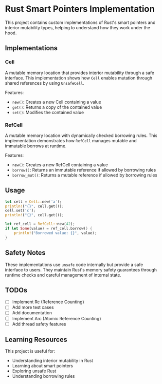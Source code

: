 # Rust Smart Pointers Implementation

This project contains custom implementations of Rust's smart pointers and interior mutability types, helping to understand how they work under the hood.

## Implementations

### Cell<T>
A mutable memory location that provides interior mutability through a safe interface. This implementation shows how `Cell` enables mutation through shared references by using `UnsafeCell`.

Features:
- `new()`: Creates a new Cell containing a value
- `get()`: Returns a copy of the contained value
- `set()`: Modifies the contained value

### RefCell<T>
A mutable memory location with dynamically checked borrowing rules. This implementation demonstrates how `RefCell` manages mutable and immutable borrows at runtime.

Features:
- `new()`: Creates a new RefCell containing a value
- `borrow()`: Returns an immutable reference if allowed by borrowing rules
- `borrow_mut()`: Returns a mutable reference if allowed by borrowing rules

## Usage

```rust
let cell = Cell::new('a');
println!("{}", cell.get());
cell.set('c');
println!("{}", cell.get());

let ref_cell = RefCell::new(42);
if let Some(value) = ref_cell.borrow() {
    println!("Borrowed value: {}", value);
}
```

## Safety Notes

These implementations use `unsafe` code internally but provide a safe interface to users. They maintain Rust's memory safety guarantees through runtime checks and careful management of internal state.

## TODOs
- [ ] Implement Rc (Reference Counting)
- [ ] Add more test cases
- [ ] Add documentation
- [ ] Implement Arc (Atomic Reference Counting)
- [ ] Add thread safety features

## Learning Resources

This project is useful for:
- Understanding interior mutability in Rust
- Learning about smart pointers
- Exploring unsafe Rust
- Understanding borrowing rules
